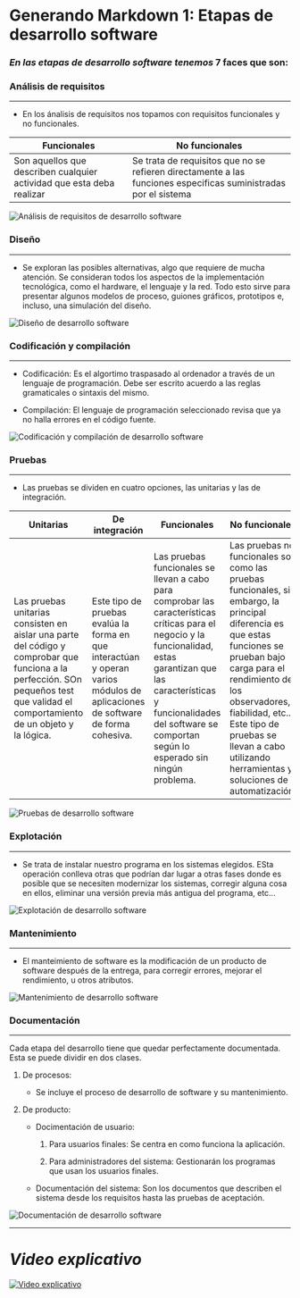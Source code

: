 # Generando Markdown 1: Etapas de desarrollo software

### *En las etapas de desarrollo software tenemos* **7 faces** que  son:

### **Análisis de requisitos**

---

- En los ánalisis de requisitos nos topamos con requisitos funcionales y no funcionales.

| Funcionales | No funcionales |
|-------------|----------------|
| Son aquellos que describen cualquier actividad que esta deba realizar | Se trata de requisitos que no se refieren directamente a las funciones especificas suministradas por el sistema |

![Análisis de requisitos de desarrollo software](https://www.ticportal.es/wp-content/uploads/etapas-analisis-requisitos.png)

### **Diseño**

---

- Se exploran las posibles alternativas, algo que requiere de mucha atención. Se consideran todos los aspectos de la implementación tecnológica, como el hardware, el lenguaje y la red. Todo esto sirve para presentar algunos modelos de proceso, guiones gráficos, prototipos e, incluso, una simulación del diseño.

![Diseño de desarrollo software](https://www.northware.mx/wp-content/uploads/2021/04/poceso-de-diseno-ui-ux-en-desarrollo-de-software-y-apps.png)

### **Codificación y compilación**

---

- Codificación: Es el algortimo traspasado al ordenador a través de un lenguaje de programación. Debe ser escrito acuerdo a las reglas gramaticales o sintaxis del mismo.

- Compilación: El lenguaje de programación seleccionado revisa que ya no halla errores en el código fuente.

![Codificación y compilación de desarrollo software](https://www.innovaspain.com/wp-content/uploads/2021/03/codificacion-desarrollo-software-estudio-red-hat.jpg.webp)

### **Pruebas**

---

- Las pruebas se dividen en cuatro opciones, las unitarias y las de integración.

| Unitarias | De integración | Funcionales | No funcionales |
|-----------|----------------|-------------|----------------|
| Las pruebas unitarias consisten en aislar una parte del código y comprobar que funciona a la perfección. SOn pequeños test que validad el comportamiento de un objeto y la lógica. | Este tipo de pruebas evalúa la forma en que interactúan y operan varios módulos de aplicaciones de software de forma cohesiva. | Las pruebas funcionales se llevan a cabo para comprobar las características críticas para el negocio y la funcionalidad, estas garantizan que las características y funcionalidades del software se comportan según lo esperado sin ningún problema. | Las pruebas no funcionales son como las pruebas funcionales, sin embargo, la principal diferencia es que estas funciones se prueban bajo carga para el rendimiento de los observadores, fiabilidad, etc... Este tipo de pruebas se llevan a cabo utilizando herramientas y soluciones de automatización.

![Pruebas de desarrollo software](https://www.troopsf.com/wp-content/uploads/stesting.jpg&quot;)

### **Explotación**

---

- Se trata de instalar nuestro programa en los sistemas elegidos. ESta operación conlleva otras que podrían dar lugar a otras fases donde es posible que se necesiten modernizar los sistemas, corregir alguna cosa en ellos, eliminar una versión previa más antigua del programa, etc...

![Explotación de desarrollo software](https://www.cantabriaeconomica.com/wp-content/uploads/2023/11/img_24e65ee297f00d28da8068e54d244b44.jpg)

### **Mantenimiento**

---

- El manteimiento de software es la modificación de un producto de software después de la entrega, para corregir errores, mejorar el rendimiento, u otros atributos.

![Mantenimiento de desarrollo software](https://www.doonamis.com/wp-content/uploads/2020/12/Mantenimiento-de-software-para-apps-y-webs-1024x509.jpg)

### **Documentación**

---

Cada etapa del desarrollo tiene que quedar perfectamente documentada. Esta se puede dividir en dos clases.

1. De procesos: 

    - Se incluye el proceso de desarrollo de software y su mantenimiento.

2. De producto:

    - Docimentación de usuario:
        1. Para usuarios finales: Se centra en como funciona la aplicación.

        2. Para administradores del sistema: Gestionarán los programas que usan los usuarios finales.

    - Documentación del sistema: Son los documentos que describen el sistema desde los requisitos hasta las pruebas de aceptación.

![Documentación de desarrollo software](https://geekflare.com/wp-content/uploads/2022/09/image-1.jpeg)

---

# *Video explicativo*

[![Video explicativo](https://i.ytimg.com/vi/s5ABwHaN7as/hq720.jpg?sqp=-oaymwEcCNAFEJQDSFXyq4qpAw4IARUAAIhCGAFwAcABBg==&rs=AOn4CLDjiAEOQQbXkbwJqq9Huq651kTTQw)](https://youtu.be/s5ABwHaN7as?si=M1pGoofdj79VT6sK)
